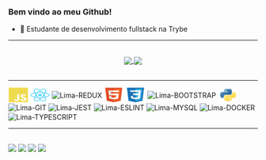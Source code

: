 ### Bem vindo ao meu Github! 

- 🌱 Estudante de desenvolvimento fullstack na Trybe

<hr>
<br>

 <div align="center">
   <a href="https://github.com/maarceloo/github-readme-stats">
    <img height="180em" align="center" src="https://github-readme-stats.vercel.app/api/top-langs/?username=maarceloo&layout=compact&theme=tokyonight" />
   </a>
   <a href="https://github.com/anuraghazra/convoychat">
    <img height="180em" align="center" src="https://github-readme-stats.vercel.app/api?username=maarceloo&show_icons=true&theme=tokyonight" />
  </a>
</div>

  <div style="display: inline_block">
  <br>
<hr>
  <img align="center" alt="Lima-JS" height="30" width="40" src="https://raw.githubusercontent.com/devicons/devicon/master/icons/javascript/javascript-plain.svg">
  <img align="center" alt="Lima-REACT" height="30" width="40" src="https://raw.githubusercontent.com/devicons/devicon/master/icons/react/react-original.svg">
  <img align="center" alt="Lima-REDUX" height="30" width="40" src="https://cdn.jsdelivr.net/gh/devicons/devicon/icons/redux/redux-original.svg" />
  <img align="center" alt="Lima-HTML" height="30" width="40" 
src="https://raw.githubusercontent.com/devicons/devicon/master/icons/html5/html5-original.svg">
  <img align="center" alt="Lima-CSS" height="30" width="40" src="https://raw.githubusercontent.com/devicons/devicon/master/icons/css3/css3-original.svg">
  <img align="center" alt="Lima-BOOTSTRAP" height="30" width="40" src="https://cdn.jsdelivr.net/gh/devicons/devicon/icons/bootstrap/bootstrap-plain-wordmark.svg" />        
  <img align="center" alt="Lima-PYTHON" height="30" width="40" src="https://raw.githubusercontent.com/devicons/devicon/master/icons/python/python-original.svg">
  <img align="center" alt="Lima-GIT" height="30" width="40" src="https://cdn.jsdelivr.net/gh/devicons/devicon/icons/git/git-original.svg"/>
  <img align="center" alt="Lima-JEST" height="30" width="40" src="https://cdn.jsdelivr.net/gh/devicons/devicon/icons/jest/jest-plain.svg"/>
  <img align="center" alt="Lima-ESLINT" height="30" width="40" src="https://cdn.jsdelivr.net/gh/devicons/devicon/icons/eslint/eslint-original-wordmark.svg"/>
  <img align="center" alt="Lima-MYSQL" height="30" width="40" src="https://cdn.jsdelivr.net/gh/devicons/devicon/icons/mysql/mysql-original-wordmark.svg"/>
  <img align="center" alt="Lima-DOCKER" height="30" width="40" src="https://cdn.jsdelivr.net/gh/devicons/devicon/icons/docker/docker-plain-wordmark.svg"/>
  <img align="center" alt="Lima-TYPESCRIPT" height="30" width="40" src="https://cdn.jsdelivr.net/gh/devicons/devicon/icons/typescript/typescript-original.svg"/>      
</div>

  <hr>
  <br>
  
  <div> 
  <a href="https://instagram.com/97_marcelo" target="_blank"><img src="https://img.shields.io/badge/-Instagram-%23E4405F?style=for-the-badge&logo=instagram&logoColor=white" target="_blank"></a>
 	<a href="https://twitter.com/Marcelo_Belga" target="_blank"><img src="https://img.shields.io/badge/Twitter-1DA1F2?style=for-the-badge&logo=twitter&logoColor=white" target="_blank"></a>
  <a href = "mailto:delima_marcelo@outlook.com"><img src="https://img.shields.io/badge/Microsoft_Outlook-0078D4?style=for-the-badge&logo=microsoft-outlook&logoColor=white" target="_blank"></a>
  <a href="https://www.linkedin.com/in/marcelo-lima-866803221/" target="_blank"><img src="https://img.shields.io/badge/-LinkedIn-%230077B5?style=for-the-badge&logo=linkedin&logoColor=white" target="_blank"></a> 
</div>

